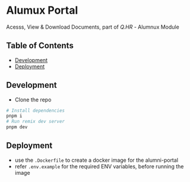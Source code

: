 # Alumux Portal
Acesss, View & Download Documents, part of *Q.HR* - Alumnux Module

## Table of Contents

- [Development](#development)
- [Deployment](#deployment)

## Development
- Clone the repo
```bash
# Install dependencies
pnpm i
# Run remix dev server
pnpm dev
```

## Deployment
- use the `.Dockerfile` to create a docker image for the alumni-portal
- refer `.env.example` for the required ENV variables, before running the image
